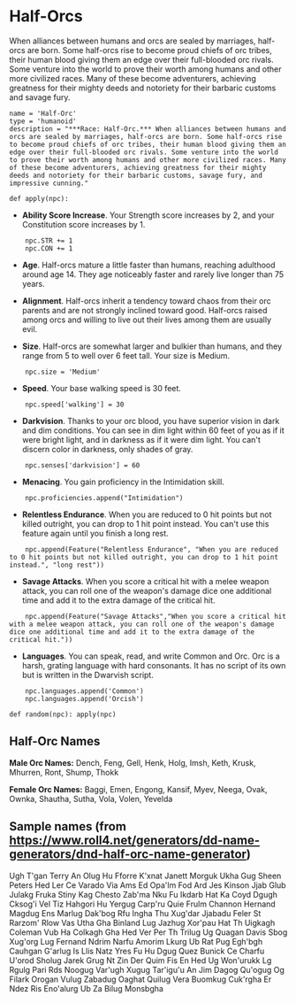 # Half-Orcs
When alliances between humans and orcs are sealed by marriages, half-orcs are born. Some half-orcs rise to become proud chiefs of orc tribes, their human blood giving them an edge over their full-blooded orc rivals. Some venture into the world to prove their worth among humans and other more civilized races. Many of these become adventurers, achieving greatness for their mighty deeds and notoriety for their barbaric customs and savage fury.

```
name = 'Half-Orc'
type = 'humanoid'
description = "***Race: Half-Orc.*** When alliances between humans and orcs are sealed by marriages, half-orcs are born. Some half-orcs rise to become proud chiefs of orc tribes, their human blood giving them an edge over their full-blooded orc rivals. Some venture into the world to prove their worth among humans and other more civilized races. Many of these become adventurers, achieving greatness for their mighty deeds and notoriety for their barbaric customs, savage fury, and impressive cunning."
```

```
def apply(npc):
```

* **Ability Score Increase**. Your Strength score increases by 2, and your Constitution score increases by 1.

```
    npc.STR += 1
    npc.CON += 1
```

* **Age**. Half-orcs mature a little faster than humans, reaching adulthood around age 14. They age noticeably faster and rarely live longer than 75 years.

* **Alignment**. Half-orcs inherit a tendency toward chaos from their orc parents and are not strongly inclined toward good. Half-orcs raised among orcs and willing to live out their lives among them are usually evil.

* **Size**. Half-orcs are somewhat larger and bulkier than humans, and they range from 5 to well over 6 feet tall. Your size is Medium.

```
    npc.size = 'Medium'
```

* **Speed**. Your base walking speed is 30 feet.

```
    npc.speed['walking'] = 30
```

* **Darkvision**. Thanks to your orc blood, you have superior vision in dark and dim conditions. You can see in dim light within 60 feet of you as if it were bright light, and in darkness as if it were dim light. You can't discern color in darkness, only shades of gray.

```
    npc.senses['darkvision'] = 60
```

* **Menacing**. You gain proficiency in the Intimidation skill.

```
    npc.proficiencies.append("Intimidation")
```

* **Relentless Endurance**. When you are reduced to 0 hit points but not killed outright, you can drop to 1 hit point instead. You can't use this feature again until you finish a long rest.

```
    npc.append(Feature("Relentless Endurance", "When you are reduced to 0 hit points but not killed outright, you can drop to 1 hit point instead.", "long rest"))
```

* **Savage Attacks**. When you score a critical hit with a melee weapon attack, you can roll one of the weapon's damage dice one additional time and add it to the extra damage of the critical hit.

```
    npc.append(Feature("Savage Attacks","When you score a critical hit with a melee weapon attack, you can roll one of the weapon's damage dice one additional time and add it to the extra damage of the critical hit."))
```

* **Languages**. You can speak, read, and write Common and Orc. Orc is a harsh, grating language with hard consonants. It has no script of its own but is written in the Dwarvish script.

```
    npc.languages.append('Common')
    npc.languages.append('Orcish')
```

```
def random(npc): apply(npc)
```

## Half-Orc Names


**Male Orc Names:** Dench, Feng, Gell, Henk, Holg, Imsh, Keth, Krusk, Mhurren, Ront, Shump, Thokk

**Female Orc Names:** Baggi, Emen, Engong, Kansif, Myev, Neega, Ovak, Ownka, Shautha, Sutha, Vola, Volen, Yevelda


## Sample names (from https://www.roll4.net/generators/dd-name-generators/dnd-half-orc-name-generator)
Ugh T'gan
Terry An
Olug Hu
Fforre K'xnat
Janett Morguk
Ukha Gug
Sheen Peters
Hed Ler
Ce Varado
Via Ams
Ed Opa'lm
Fod Ard
Jes Kinson
Jjab Glub
Julakg Fruka
Stiny Kag
Chesto Zab'ma
Nku Fu
Ikdarb Hat
Ka Coyd
Dgugh Cksog'i
Vel Tiz
Hahgori Hu
Yergug Carp'ru
Quie Frulm
Channon Hernand
Magdug Ens
Marlug Dak'bog
Rfu Ingha
Thu Xug'dar
Jjabadu Feler
St Rarzom'
Rlow Vas
Utha Gha
Binland Lug
Jazhug Xor'pau
Hat Th
Uigkagh Coleman
Vub Ha
Colkagh Gha
Hed Ver
Per Th
Trilug Ug
Quagan Davis
Sbog Xug'org
Lug Fernand
Ndrim Narfu
Amorim Lkurg
Ub Rat
Pug Egh'bgh
Cauhgan G'arlug
Is Llis
Natz Yres
Fu Hu
Dgug Quez
Bunick Ce
Charfu U'orod
Sholug Jarek
Grug Nt
Zin Der
Quim Fis
En Hed
Ug Won'urukk
Lg Rgulg
Pari Rds
Noogug Var'ugh
Xugug Tar'igu'u
An Jim
Dagog Qu'ogug
Og Filark
Orogan Vulug
Zabadug Oaghat
Quilug Vera
Buomkug Cuk'rgha
Er Ndez
Ris Eno'alurg
Ub Za
Bilug Monsbgha
